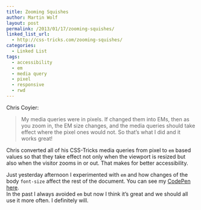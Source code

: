 ```yaml
---
title: Zooming Squishes
author: Martin Wolf
layout: post
permalink: /2013/01/17/zooming-squishes/
linked_list_url:
  - http://css-tricks.com/zooming-squishes/
categories:
  - Linked List
tags:
  - accessibility
  - em
  - media query
  - pixel
  - responsive
  - rwd
---
```

<p class="linked-list-quote-author">
  Chris Coyier:
</p>

> My media queries were in pixels. If changed them into EMs, then as you zoom in, the EM size changes, and the media queries should take effect where the pixel ones would not. So that&#8217;s what I did and it works great!

Chris converted all of his CSS-Tricks media queries from pixel to `em` based values so that they take effect not only when the viewport is resized but also when the visitor zooms in or out. That makes for better accessibility.

Just yesterday afternoon I experimented with `em` and how changes of the body `font-size` affect the rest of the document. You can see my <a href="http://codepen.io/martinwolf/pen/BgGxy" title="Experiments with em based values" target="_blank">CodePen here</a>.  
In the past I always avoided `em` but now I think it&#8217;s great and we should all use it more often. I definitely will.